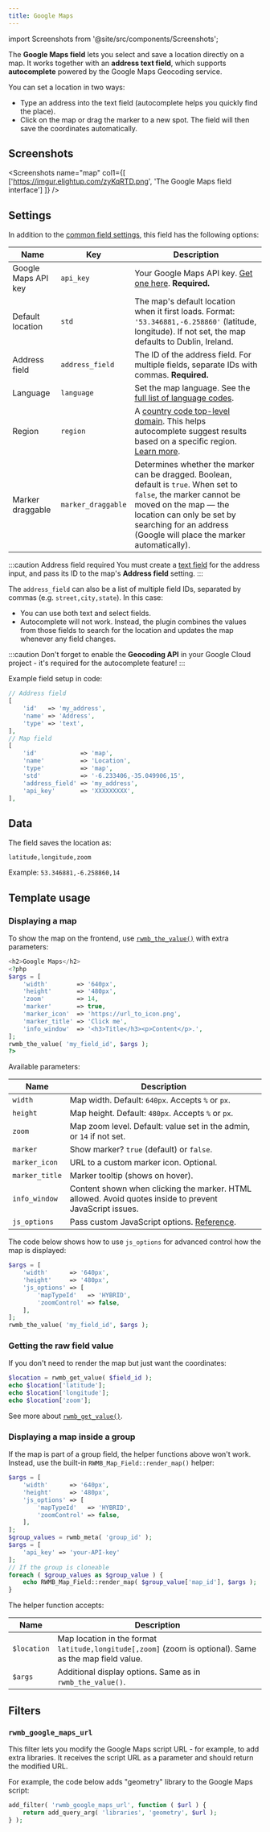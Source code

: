```yaml
---
title: Google Maps
---
```


import Screenshots from '@site/src/components/Screenshots';

The **Google Maps field** lets you select and save a location directly on a map. It works together with an **address text field**, which supports **autocomplete** powered by the Google Maps Geocoding service.

You can set a location in two ways:
- Type an address into the text field (autocomplete helps you quickly find the place).
- Click on the map or drag the marker to a new spot. The field will then save the coordinates automatically.

## Screenshots

<Screenshots name="map" col1={[
    ['https://imgur.elightup.com/zyKqRTD.png', 'The Google Maps field interface']
]} />

## Settings

In addition to the [common field settings](/field-settings/), this field has the following options:

Name | Key | Description
--- | --- | ---
Google Maps API key | `api_key` | Your Google Maps API key. [Get one here](https://developers.google.com/maps/documentation/javascript/get-api-key). **Required.**
Default location | `std` | The map's default location when it first loads. Format: `'53.346881,-6.258860'` (latitude, longitude). If not set, the map defaults to Dublin, Ireland.
Address field | `address_field` | The ID of the address field. For multiple fields, separate IDs with commas. **Required.**
Language | `language` | Set the map language. See the [full list of language codes](https://developers.google.com/maps/faq#languagesupport).
Region | `region` | A [country code top-level domain](https://en.wikipedia.org/wiki/Country_code_top-level_domain). This helps autocomplete suggest results based on a specific region. [Learn more](https://developers.google.com/maps/documentation/geocoding/intro#RegionCodes).
Marker draggable | `marker_draggable` | Determines whether the marker can be dragged. Boolean, default is `true`. When set to `false`, the marker cannot be moved on the map — the location can only be set by searching for an address (Google will place the marker automatically).

:::caution Address field required
You must create a [text field](/fields/text/) for the address input, and pass its ID to the map's **Address field** setting.
:::

The `address_field` can also be a list of multiple field IDs, separated by commas (e.g. `street,city,state`). In this case:

- You can use both text and select fields.
- Autocomplete will not work. Instead, the plugin combines the values from those fields to search for the location and updates the map whenever any field changes.

:::caution
Don't forget to enable the **Geocoding API** in your Google Cloud project - it's required for the autocomplete feature!
:::

Example field setup in code:

```php
// Address field
[
    'id'   => 'my_address',
    'name' => 'Address',
    'type' => 'text',
],
// Map field
[
    'id'            => 'map',
    'name'          => 'Location',
    'type'          => 'map',
    'std'           => '-6.233406,-35.049906,15',
    'address_field' => 'my_address',
    'api_key'       => 'XXXXXXXXX',
],
```

## Data

The field saves the location as:

```
latitude,longitude,zoom
```

Example: `53.346881,-6.258860,14`

## Template usage

### Displaying a map

To show the map on the frontend, use [`rwmb_the_value()`](/functions/rwmb-the-value/) with extra parameters:

```php
<h2>Google Maps</h2>
<?php
$args = [
    'width'        => '640px',
    'height'       => '480px',
    'zoom'         => 14,
    'marker'       => true,
    'marker_icon'  => 'https://url_to_icon.png',
    'marker_title' => 'Click me',
    'info_window'  => '<h3>Title</h3><p>Content</p>.',
];
rwmb_the_value( 'my_field_id', $args );
?>
```

Available parameters:

Name | Description
---|---
`width` | Map width. Default: `640px`. Accepts `%` or `px`.
`height` | Map height. Default: `480px`. Accepts `%` or `px`.
`zoom` | Map zoom level. Default: value set in the admin, or `14` if not set.
`marker` | Show marker? `true` (default) or `false`.
`marker_icon` | URL to a custom marker icon. Optional.
`marker_title` | Marker tooltip (shows on hover).
`info_window` | Content shown when clicking the marker. HTML allowed. Avoid quotes inside to prevent JavaScript issues.
`js_options` | Pass custom JavaScript options. [Reference](https://developers.google.com/maps/documentation/javascript/reference#MapOptions).

The code below shows how to use `js_options` for advanced control how the map is displayed:

```php
$args = [
    'width'      => '640px',
    'height'     => '480px',
    'js_options' => [
        'mapTypeId'   => 'HYBRID',
        'zoomControl' => false,
    ],
];
rwmb_the_value( 'my_field_id', $args );
```

### Getting the raw field value

If you don't need to render the map but just want the coordinates:

```php
$location = rwmb_get_value( $field_id );
echo $location['latitude'];
echo $location['longitude'];
echo $location['zoom'];
```

See more about [`rwmb_get_value()`](/functions/rwmb-get-value/).

### Displaying a map inside a group

If the map is part of a group field, the helper functions above won't work. Instead, use the built-in `RWMB_Map_Field::render_map()` helper:

```php
$args = [
    'width'      => '640px',
    'height'     => '480px',
    'js_options' => [
        'mapTypeId'   => 'HYBRID',
        'zoomControl' => false,
    ],
];
$group_values = rwmb_meta( 'group_id' );
$args = [
    'api_key' => 'your-API-key'
];
// If the group is cloneable
foreach ( $group_values as $group_value ) {
    echo RWMB_Map_Field::render_map( $group_value['map_id'], $args );
}
```

The helper function accepts:

Name | Description
--- | ---
`$location` | Map location in the format `latitude,longitude[,zoom]` (zoom is optional). Same as the map field value.
`$args` | Additional display options. Same as in `rwmb_the_value()`.

## Filters

### `rwmb_google_maps_url`

This filter lets you modify the Google Maps script URL - for example, to add extra libraries.
It receives the script URL as a parameter and should return the modified URL.

For example, the code below adds "geometry" library to the Google Maps script:

```php
add_filter( 'rwmb_google_maps_url', function ( $url ) {
    return add_query_arg( 'libraries', 'geometry', $url );
} );
```
